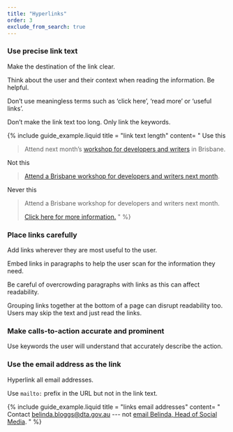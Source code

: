 ```yaml
---
title: "Hyperlinks"
order: 3
exclude_from_search: true
---
```


### Use precise link text

Make the destination of the link clear.

Think about the user and their context when reading the information. Be helpful.

Don’t use meaningless terms such as ‘click here’, ‘read more’ or ‘useful links’.

Don’t make the link text too long. Only link the keywords.

{% include guide_example.liquid
  title = "link text length"
  content= "
Use this

> Attend next month’s [workshop for developers and writers](#) in Brisbane.

Not this

> [Attend a Brisbane workshop for developers and writers next month](#).

Never this

> Attend a Brisbane workshop for developers and writers next month.
>
> [Click here for more information.](#)
"
%}

### Place links carefully

Add links wherever they are most useful to the user.

Embed links in paragraphs to help the user scan for the information they need.

Be careful of overcrowding paragraphs with links as this can affect readability.

Grouping links together at the bottom of a page can disrupt readability too. Users may skip the text and just read the links.

### Make calls-to-action accurate and prominent

Use keywords the user will understand that accurately describe the action.

### Use the email address as the link

Hyperlink all email addresses.

Use `mailto:` prefix in the URL but not in the link text.

{% include guide_example.liquid
  title = "links email addresses"
  content= "
Contact [belinda.bloggs@dta.gov.au](mailto:belinda.bloggs@dta.gov.au) --- not [email Belinda, Head of Social Media](mailto:belinda.bloggs@dta.gov.au).
"
%}

